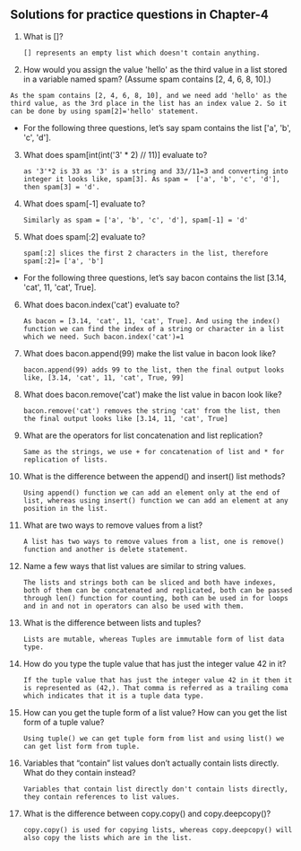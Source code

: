 ## Solutions for practice questions in Chapter-4
1. What is []?
   ```
   [] represents an empty list which doesn't contain anything.
   ```
2.  How would you assign the value 'hello' as the third value in a list stored in a variable named spam? (Assume spam contains [2, 4, 6, 8, 10].)
   ```
   As the spam contains [2, 4, 6, 8, 10], and we need add 'hello' as the third value, as the 3rd place in the list has an index value 2. So it can be done by using spam[2]='hello' statement.
   ```
- For the following three questions, let’s say spam contains the list ['a', 'b', 'c', 'd'].

3. What does spam[int(int('3' * 2) // 11)] evaluate to?
    ```
    as '3'*2 is 33 as '3' is a string and 33//11=3 and converting into integer it looks like, spam[3]. As spam =  ['a', 'b', 'c', 'd'], then spam[3] = 'd'.
    ```
4. What does spam[-1] evaluate to?
    ```
    Similarly as spam = ['a', 'b', 'c', 'd'], spam[-1] = 'd'
    ```
5. What does spam[:2] evaluate to?
    ```
    spam[:2] slices the first 2 characters in the list, therefore spam[:2]= ['a', 'b']
    ```
- For the following three questions, let’s say bacon contains the list [3.14, 'cat', 11, 'cat', True].

6. What does bacon.index('cat') evaluate to?
    ```
    As bacon = [3.14, 'cat', 11, 'cat', True]. And using the index() function we can find the index of a string or character in a list which we need. Such bacon.index('cat')=1
    ```
7. What does bacon.append(99) make the list value in bacon look like?
    ```
    bacon.append(99) adds 99 to the list, then the final output looks like, [3.14, 'cat', 11, 'cat', True, 99]
    ```
8. What does bacon.remove('cat') make the list value in bacon look like?
    ```
    bacon.remove('cat') removes the string 'cat' from the list, then the final output looks like [3.14, 11, 'cat', True]
    ```
9. What are the operators for list concatenation and list replication?
    ```
    Same as the strings, we use + for concatenation of list and * for replication of lists.
    ```
10. What is the difference between the append() and insert() list methods?
    ```
    Using append() function we can add an element only at the end of list, whereas using insert() function we can add an element at any position in the list.
    ```
11. What are two ways to remove values from a list?
    ```
    A list has two ways to remove values from a list, one is remove() function and another is delete statement.
    ```
12. Name a few ways that list values are similar to string values.
    ```
    The lists and strings both can be sliced and both have indexes, both of them can be concatenated and replicated, both can be passed through len() function for counting, both can be used in for loops and in and not in operators can also be used with them.
    ```
13. What is the difference between lists and tuples?
    ```
    Lists are mutable, whereas Tuples are immutable form of list data type.
    ```
14. How do you type the tuple value that has just the integer value 42 in it?
    ```
    If the tuple value that has just the integer value 42 in it then it is represented as (42,). That comma is referred as a trailing coma which indicates that it is a tuple data type.
    ```
15. How can you get the tuple form of a list value? How can you get the list form of a tuple value?
    ```
    Using tuple() we can get tuple form from list and using list() we can get list form from tuple.
    ```
16. Variables that “contain” list values don’t actually contain lists directly. What do they contain instead?
    ```
    Variables that contain list directly don't contain lists directly, they contain references to list values.
    ```
17. What is the difference between copy.copy() and copy.deepcopy()?
    ```
    copy.copy() is used for copying lists, whereas copy.deepcopy() will also copy the lists which are in the list.
    ```
